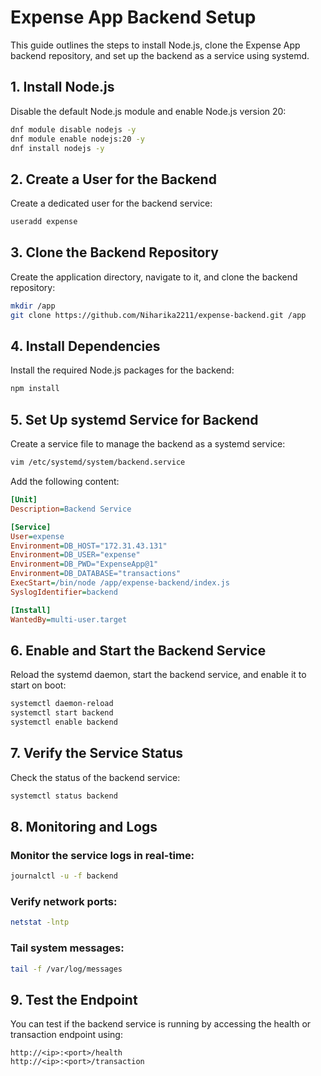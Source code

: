 
# Expense App Backend Setup

This guide outlines the steps to install Node.js, clone the Expense App backend repository, and set up the backend as a service using systemd.

## 1. Install Node.js

Disable the default Node.js module and enable Node.js version 20:
```bash
dnf module disable nodejs -y
dnf module enable nodejs:20 -y
dnf install nodejs -y
```

## 2. Create a User for the Backend

Create a dedicated user for the backend service:
```bash
useradd expense
```

## 3. Clone the Backend Repository

Create the application directory, navigate to it, and clone the backend repository:
```bash
mkdir /app
git clone https://github.com/Niharika2211/expense-backend.git /app
```

## 4. Install Dependencies

Install the required Node.js packages for the backend:
```bash
npm install
```

## 5. Set Up systemd Service for Backend

Create a service file to manage the backend as a systemd service:
```bash
vim /etc/systemd/system/backend.service
```

Add the following content:

```ini
[Unit]
Description=Backend Service

[Service]
User=expense
Environment=DB_HOST="172.31.43.131"
Environment=DB_USER="expense"
Environment=DB_PWD="ExpenseApp@1"
Environment=DB_DATABASE="transactions"
ExecStart=/bin/node /app/expense-backend/index.js
SyslogIdentifier=backend

[Install]
WantedBy=multi-user.target
```

## 6. Enable and Start the Backend Service

Reload the systemd daemon, start the backend service, and enable it to start on boot:
```bash
systemctl daemon-reload
systemctl start backend
systemctl enable backend
```

## 7. Verify the Service Status

Check the status of the backend service:
```bash
systemctl status backend
```

## 8. Monitoring and Logs

### Monitor the service logs in real-time:
```bash
journalctl -u -f backend
```

### Verify network ports:
```bash
netstat -lntp
```

### Tail system messages:
```bash
tail -f /var/log/messages
```

## 9. Test the Endpoint

You can test if the backend service is running by accessing the health or transaction endpoint using:
```
http://<ip>:<port>/health
http://<ip>:<port>/transaction
```
